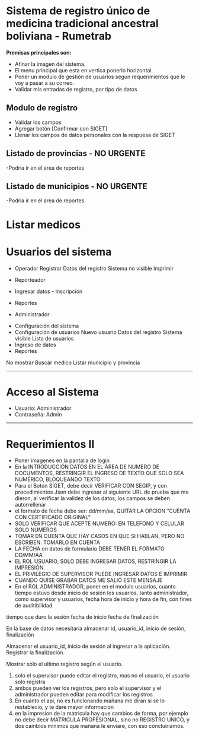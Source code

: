 
# Sistema de registro único de medicina tradicional ancestral boliviana - Rumetrab

**Premisas principales son:** 
- Afinar la imagen del sistema.
- El menu principal que esta en vertica ponerlo horizontal.
- Poner un modulo de gestión de usuarios segun requerimientos que le voy a pasar a su correo. 
- Validar mis entradas de registro, por tipo de datos


## Modulo de registro
- Validar los campos
- Agregar botón [Confirmar con SIGET]
- Llenar los campos de datos personales con la respuesa de SIGET

## Listado de provincias - NO URGENTE
-Podria ir en el area de reportes

## Listado de municipios - NO URGENTE
-Podria ir en el area de reportes

# Listar medicos

# Usuarios del sistema
- Operador
  Registrar
    Datos del registro Sistema no visible
  Imprimir

- Reporteador
- Ingresar datos - Inscripción
- Reportes

- Administrador
* Configuración del sistema
* Configuración de usuarios
  Nuevo usuario
    Datos del registro Sistema visible
  Lista de usuarios
* Ingreso de datos
* Reportes

No mostrar
Buscar medico
Listar municipio y provincia


-----

# Acceso al Sistema
- Usuario: Administrador
- Contraseña: Admin

-----

# Requerimientos II

- Poner imagenes  en la pantalla de login
- En la INTRODUCCIÓN DATOS EN EL ÁREA DE NUMERO DE DOCUMENTOS, RESTRINGIR EL INGRESO DE TEXTO QUE SOLO SEA NUMÉRICO, BLOQUEANDO TEXTO
- Para el Boton SIGET, debe decir VERIFICAR CON SEGIP, y con procedimientos Json debe ingresar al siguiente URL de prueba que me dieron, al verificar la validez de los datos, los campos se deben autorrellenar
- el formato de fecha debe ser: dd/mm/aa, QUITAR LA OPCION “CUENTA CON CERTIFICADO ORIGINAL”
- SOLO VERIFICAR QUE ACEPTE NUMERO: EN TELEFONO Y CELULAR SOLO NUMEROS
- TOMAR EN CUENTA QUE HAY CASOS EN QUE SI HABLAN, PERO NO ESCRIBEN. TOMARLO EN CUENTA
- LA FECHA en datos de formulario DEBE TENER EL FORMATO DD/MM/AA
- EL ROL USUARIO, SOLO DEBE INGRESAR DATOS, RESTRINGIR LA IMPRESIÓN.
- EL PRIVILEGIO DE SUPERVISOR PUEDE INGRESAR DATOS E IMPRIMIR
- CUANDO QUISE GRABAR DATOS ME SALIÓ ESTE MENSAJE
- En el ROL ADMINISTRADOR, poner en el modulo usuarios, cuanto tiempo estuvo desde inicio de sesión los usuarios, tanto administrador, como supervisor y usuarios, fecha hora de inicio y hora de fin, con fines de auditibilidad



tiempo que duro la sesión
fecha de inicio
fecha de finalización

En la base de datos necesitaria almacenar
id, usuario_id, inicio de sesión, finalización

Almacenar el usuario_id, inicio de sesión al ingresar a la aplicación.
Registrar la finalización.

Mostrar solo el ultimo registro según el usuario.


1. solo el supervisor puede editar el registro, mas no el usuario, el usuario solo registra
2. ambos pueden ver los registros, pero solo el supervisor y el administrador pueden editar para modificar los registros
3. En cuanto el api, no es funcionando mañana me diran si se lo restablecio, y te dare mayor informacion
4. en la impresion de la matricula hay que cambios de forma, por ejemplo no debe decir MATRICULA PROFESIONAL, sino no REGISTRO UNICO, y dos cambios minimos que mañana le enviare, con eso concluiriamos.